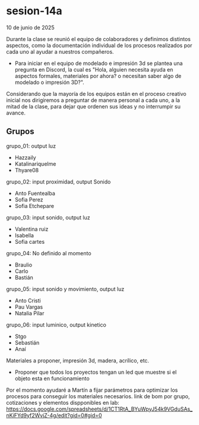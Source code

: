 # sesion-14a
10 de junio de 2025

Durante la clase se reunió el equipo de colaboradores y definimos distintos aspectos, como la documentación individual de los procesos realizados por cada uno al ayudar a nuestros compañeros.

* Para iniciar en el equipo de modelado e impresión 3d se plantea una pregunta en Discord, la cual es "Hola, alguien necesita ayuda en aspectos formales, materiales por ahora? o necesitan saber algo de modelado o impresión 3D?".

Considerando que la mayoría de los equipos están en el proceso creativo inicial nos dirigiremos a preguntar de manera personal a cada uno, a la mitad de la clase, para dejar que ordenen sus ideas y no interrumpir su avance.

## Grupos

grupo_01: output luz

* Hazzaily
* Katalinariquelme
* Thyare08

grupo_02: input proximidad, output Sonido

* Anto Fuentealba
* Sofia Perez
* Sofia Etchepare

grupo_03: input sonido, output luz

* Valentina ruiz
* Isabella
* Sofia cartes

grupo_04: No definido al momento

* Braulio
* Carlo
* Bastián

grupo_05: input sonido y movimiento, output  luz

* Anto Cristi
* Pau Vargas
* Natalia Pilar

grupo_06: input luminico, output kinetico

* Stgo
* Sebastián
* Anaí

Materiales a proponer, impresión 3d, madera, acrílico, etc.

* Proponer que todos los proyectos tengan un led que muestre si el objeto esta en funcionamiento 

Por el momento ayudaré a Martín a fijar parámetros para optimizar los procesos para conseguir los materiales necesarios.
link de bom por grupo, cotizaciones y elementos dispponibles en lab: https://docs.google.com/spreadsheets/d/1CT1RtA_BYuWpyJ54k9VGduSAs_nKiFYd9yf2WvjZ-4g/edit?gid=0#gid=0 


